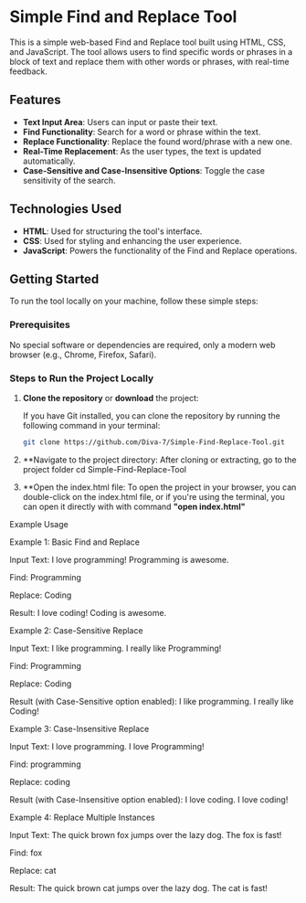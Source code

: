 # Simple Find and Replace Tool

This is a simple web-based Find and Replace tool built using HTML, CSS, and JavaScript. The tool allows users to find specific words or phrases in a block of text and replace them with other words or phrases, with real-time feedback.

## Features

- **Text Input Area**: Users can input or paste their text.
- **Find Functionality**: Search for a word or phrase within the text.
- **Replace Functionality**: Replace the found word/phrase with a new one.
- **Real-Time Replacement**: As the user types, the text is updated automatically.
- **Case-Sensitive and Case-Insensitive Options**: Toggle the case sensitivity of the search.

## Technologies Used

- **HTML**: Used for structuring the tool's interface.
- **CSS**: Used for styling and enhancing the user experience.
- **JavaScript**: Powers the functionality of the Find and Replace operations.

## Getting Started

To run the tool locally on your machine, follow these simple steps:

### Prerequisites

No special software or dependencies are required, only a modern web browser (e.g., Chrome, Firefox, Safari).

### Steps to Run the Project Locally

1. **Clone the repository** or **download** the project:
   
   If you have Git installed, you can clone the repository by running the following command in your terminal:
   ```bash
   git clone https://github.com/Diva-7/Simple-Find-Replace-Tool.git
2. **Navigate to the project directory: After cloning or extracting, go to the project folder
     cd Simple-Find-Replace-Tool
3.  **Open the index.html file: To open the project in your browser, you can double-click on the index.html file, or if you're using the terminal, you can open it directly with with command **"open index.html"**


   
Example Usage

Example 1: Basic Find and Replace

Input Text:
I love programming! Programming is awesome.

Find: Programming

Replace: Coding

Result:
I love coding! Coding is awesome.

Example 2: Case-Sensitive Replace

Input Text:
I like programming. I really like Programming!

Find: Programming

Replace: Coding

Result (with Case-Sensitive option enabled):
I like programming. I really like Coding!

Example 3: Case-Insensitive Replace

Input Text:
I love programming. I love Programming!

Find: programming

Replace: coding

Result (with Case-Insensitive option enabled):
I love coding. I love coding!

Example 4: Replace Multiple Instances

Input Text:
The quick brown fox jumps over the lazy dog. The fox is fast!

Find: fox

Replace: cat

Result:
The quick brown cat jumps over the lazy dog. The cat is fast!



